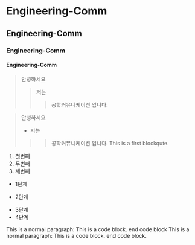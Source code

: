 # Engineering-Comm
## Engineering-Comm
### Engineering-Comm
#### Engineering-Comm

> 안녕하세요
>> 저는
>>> 공학커뮤니케이션 입니다.

> 안녕하세요
> + 저는
>>> 공학커뮤니케이션 입니다.
>>> This is a first blockqute.

1) 첫번째
2) 두번째
3) 세번째

* 1단계
 - 2단계
  + 3단계
   + 4단계

This is a normal paragraph:
This is a code block.
end code block
This is a normal paragraph:
This is a code block.
end code block.
